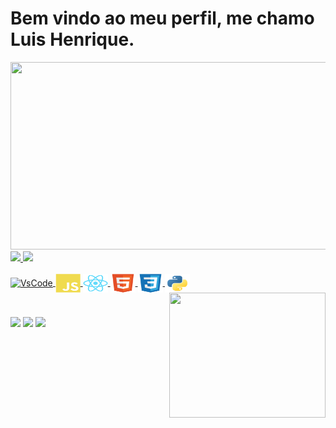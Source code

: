 # Bem vindo ao meu perfil, me chamo Luis Henrique.
<img  align="" alt="" width="700" height="300" src="https://comicvine.gamespot.com/a/uploads/original/11111/111118857/4498940-obito%20kamui%20%20(19).gif">
<div>
<a href="https://github.com/Luis-Henrique-Lima">
<img height="180em" src="https://github-readme-stats.vercel.app/api?username=Luis-Henrique-Lima&show_icons=true&theme=dark&include_all_commits=true&count_private=true"/>
<img height="180em" src="https://github-readme-stats.vercel.app/api/top-langs/?username=Luis-Henrique-Lima&layout=compact&langs_count=7&theme=dark"/>
</div>
  
<div style="display: inline_block"><br>
<img align="center" alt="VsCode" height="30" width="40" src="https://cdn.jsdelivr.net/gh/devicons/devicon/icons/vscode/vscode-original.svg">
<img align="center" alt="Js" height="30" width="40" src="https://raw.githubusercontent.com/devicons/devicon/master/icons/javascript/javascript-plain.svg">
<img align="center" alt="React" height="30" width="40" src="https://raw.githubusercontent.com/devicons/devicon/master/icons/react/react-original.svg">
<img align="center" alt="HTML" height="30" width="40" src="https://raw.githubusercontent.com/devicons/devicon/master/icons/html5/html5-original.svg">
<img align="center" alt="CSS" height="30" width="40" src="https://raw.githubusercontent.com/devicons/devicon/master/icons/css3/css3-original.svg">
<img align="center" alt="Python" height="30" width="40" src="https://raw.githubusercontent.com/devicons/devicon/master/icons/python/python-original.svg">
<img align="right" alt="" width="250" height="200" src="https://www.bing.com/th/id/OGC.889a2587366f0e9c63e48645801f5194?pid=1.7&rurl=https%3a%2f%2fmedia1.tenor.com%2fimages%2f889a2587366f0e9c63e48645801f5194%2ftenor.gif%3fitemid%3d16358699&ehk=nmyWSzhkN%2bjFwCN4hI59y2M7wyKjbbQhFwG7%2fU3Ti5Y%3d">
</div>
  
#
  
<div>
<a href="" target="_blank"><img src="https://img.shields.io/badge/-Instagram-%23E4405F?style=for-the-badge&logo=instagram&logoColor=white" target="_blank"></a>
<a href = "mailto:contatorafaballerini@gmail.com"><img src="https://img.shields.io/badge/-Gmail-%23333?style=for-the-badge&logo=gmail&logoColor=white" target="_blank"></a>
<a href="https://www.linkedin.com/in/lu%C3%ADs-henrique-santos/" target="_blank"><img src="https://img.shields.io/badge/-LinkedIn-%230077B5?style=for-the-badge&logo=linkedin&logoColor=white" target="_blank"></a>
</div>
